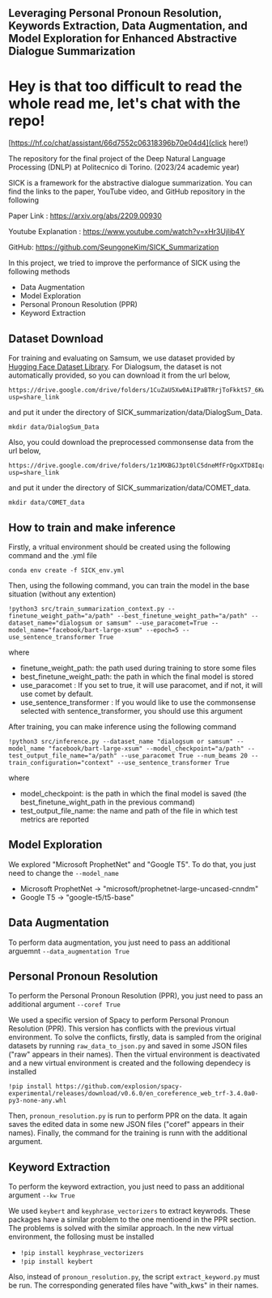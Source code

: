 ## Leveraging Personal Pronoun Resolution, Keywords Extraction, Data Augmentation, and Model Exploration for Enhanced Abstractive Dialogue Summarization
# Hey is that too difficult to read the whole read me, let's chat with the repo!
[https://hf.co/chat/assistant/66d7552c06318396b70e04d4](click here!)

The repository for the final project of the Deep Natural Language Processing (DNLP) at Politecnico di Torino. (2023/24 academic year)

SICK is a framework for the abstractive dialogue summarization. You can find the links to the paper, YouTube video, and GitHub repository in the following

Paper Link : https://arxiv.org/abs/2209.00930

Youtube Explanation : https://www.youtube.com/watch?v=xHr3Ujlib4Y

GitHub: https://github.com/SeungoneKim/SICK_Summarization

In this project, we tried to improve the performance of SICK using the following methods
- Data Augmentation
- Model Exploration
- Personal Pronoun Resolution (PPR)
- Keyword Extraction

## Dataset Download
For training and evaluating on Samsum, we use dataset provided by [Hugging Face Dataset Library](https://github.com/huggingface/datasets). For Dialogsum, the dataset is not automatically provided, so you can download it from the url below,
```
https://drive.google.com/drive/folders/1CuZaU5Xw0AiIPaBTRrjToFkktS7_6KwG?usp=share_link
```
and put it under the directory of SICK_summarization/data/DialogSum_Data.
```
mkdir data/DialogSum_Data
```

Also, you could download the preprocessed commonsense data from the url below,
```
https://drive.google.com/drive/folders/1z1MXBGJ3pt0lC5dneMfFrQgxXTD8Iqrr?usp=share_link
```
and put it under the directory of SICK_summarization/data/COMET_data.
```
mkdir data/COMET_data
```

## How to train and make inference
Firstly, a vritual environment should be created using the following command and the .yml file
```
conda env create -f SICK_env.yml
```
Then, using the following command, you can train the model in the base situation (without any extention)
```
!python3 src/train_summarization_context.py --finetune_weight_path="a/path" --best_finetune_weight_path="a/path" --dataset_name="dialogsum or samsum" --use_paracomet=True --model_name="facebook/bart-large-xsum" --epoch=5 --use_sentence_transformer True
```
where
- finetune_weight_path: the path used during training to store some files
- best_finetune_weight_path: the path in which the final model is stored
- use_paracomet : If you set to true, it will use paracomet, and if not, it will use comet by default.
- use_sentence_transformer : If you would like to use the commonsense selected with sentence_transformer, you should use this argument

After training, you can make inference using the following command
```
!python3 src/inference.py --dataset_name "dialogsum or samsum" --model_name "facebook/bart-large-xsum" --model_checkpoint="a/path" --test_output_file_name="a/path" --use_paracomet True --num_beams 20 --train_configuration="context" --use_sentence_transformer True
```
where
- model_checkpoint: is the path  in which the final model is saved (the best_finetune_wight_path in the previous command)
- test_output_file_name: the name and path of the file in which test metrics are reported

## Model Exploration
We explored "Microsoft ProphetNet" and "Google T5". To do that, you just need to change the ```--model_name```
- Microsoft ProphetNet -> "microsoft/prophetnet-large-uncased-cnndm"
- Google T5 -> "google-t5/t5-base"

## Data Augmentation
To perform data augmentation, you just need to pass an additional arguemnt ```--data_augmentation True```

## Personal Pronoun Resolution
To perform the Personal Pronoun Resolution (PPR), you just need to pass an additional argument ```--coref True```

We used a specific version of Spacy to perform Personal Pronoun Resolution (PPR). This version has conflicts with the previous virtual environment. To solve the conflicts, firstly, data is sampled from the original datasets by running ```raw_data_to_json.py``` and saved in some JSON files ("raw" appears in their names). Then the virtual environment is deactivated and a new virtual environment is created and the following dependecy is installed

```!pip install https://github.com/explosion/spacy-experimental/releases/download/v0.6.0/en_coreference_web_trf-3.4.0a0-py3-none-any.whl```

Then, ```pronoun_resolution.py``` is run to perform PPR on the data. It again saves the edited data in some new JSON files ("coref" appears in their names). Finally, the command for the training is runn with the additional argument.

## Keyword Extraction
To perform the keyword extraction, you just need to pass an additional argument ```--kw True```

We used ```keybert``` and ```keyphrase_vectorizers``` to extract keywrods. These packages have a similar problem to the one mentioend in the PPR section. The problems is solved with the similar approach. In the new virtual environment, the follosing must be installed
- ```!pip install keyphrase_vectorizers```
- ```!pip install keybert```

Also, instead of ```pronoun_resolution.py```, the script ```extract_keyword.py``` must be run. The corresponding generated files have "with_kws" in their names.
